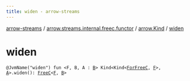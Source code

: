 ```yaml
---
title: widen - arrow-streams
---
```


[arrow-streams](../../index.html) / [arrow.streams.internal.freec.functor](../index.html) / [arrow.Kind](index.html) / [widen](./widen.html)

# widen

`@JvmName("widen") fun <F, B, A : `[`B`](widen.html#B)`> Kind<Kind<`[`ForFreeC`](../../arrow.streams.internal/-for-free-c.html)`, `[`F`](widen.html#F)`>, `[`A`](widen.html#A)`>.widen(): `[`FreeC`](../../arrow.streams.internal/-free-c/index.html)`<`[`F`](widen.html#F)`, `[`B`](widen.html#B)`>`